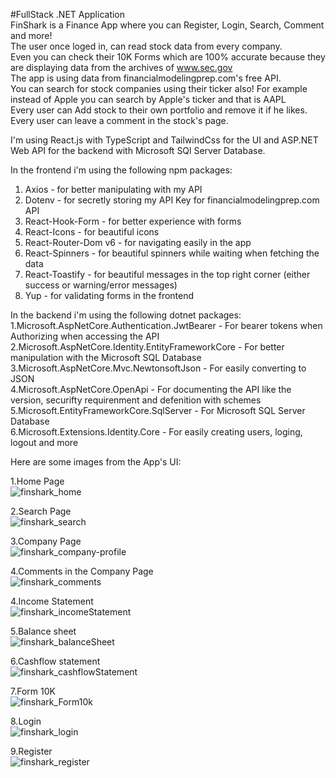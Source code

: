 #FullStack .NET Application  
FinShark is a Finance App where you can Register, Login, Search, Comment and more!  
The user once loged in, can read stock data from every company.  
Even you can check their 10K Forms which are 100% accurate because they are displaying data from the archives of www.sec.gov  
The app is using data from financialmodelingprep.com's free API.  
You can search for stock companies using their ticker also! For example instead of Apple you can search by Apple's ticker and that is AAPL  
Every user can Add stock to their own portfolio and remove it if he likes.  
Every user can leave a comment in the stock's page.  

I'm using React.js with TypeScript and TailwindCss for the UI and ASP.NET Web API for the backend with Microsoft SQl Server Database.  

In the frontend i'm using the following npm packages:  
1. Axios - for better manipulating with my API  
2. Dotenv - for secretly storing my API Key for financialmodelingprep.com API  
3. React-Hook-Form - for better experience with forms  
4. React-Icons - for beautiful icons  
5. React-Router-Dom v6 - for navigating easily in the app  
6. React-Spinners - for beautiful spinners while waiting when fetching the data   
7. React-Toastify - for beautiful messages in the top right corner (either success or warning/error messages)   
8. Yup - for validating forms in the frontend   

In the backend i'm using the following dotnet packages:  
1.Microsoft.AspNetCore.Authentication.JwtBearer - For bearer tokens when Authorizing when accessing the API  
2.Microsoft.AspNetCore.Identity.EntityFrameworkCore - For better manipulation with the Microsoft SQL Database  
3.Microsoft.AspNetCore.Mvc.NewtonsoftJson - For easily converting to JSON  
4.Microsoft.AspNetCore.OpenApi - For documenting the API like the version, securifty requirenment and defenition with schemes  
5.Microsoft.EntityFrameworkCore.SqlServer - For Microsoft SQL Server Database  
6.Microsoft.Extensions.Identity.Core - For easily creating users, loging, logout and more  

Here are some images from the App's UI:   

1.Home Page  
![finshark_home](https://github.com/aleksandromilenkov/FinanceProject/assets/64156983/4dba17f0-677f-45e2-a9ef-db4d8b83ad00)

2.Search Page  
![finshark_search](https://github.com/aleksandromilenkov/FinanceProject/assets/64156983/0f87ae67-c62e-4202-a91f-df66302b06ce)

3.Company Page  
![finshark_company-profile](https://github.com/aleksandromilenkov/FinanceProject/assets/64156983/259bc6ca-7061-4e32-863c-2abc7f4209bf)

4.Comments in the Company Page  
![finshark_comments](https://github.com/aleksandromilenkov/FinanceProject/assets/64156983/a728e977-60a9-424f-ac19-b6505df91b4f)

4.Income Statement  
![finshark_incomeStatement](https://github.com/aleksandromilenkov/FinanceProject/assets/64156983/05e0c29f-03e2-43d4-b71e-69ab4528c10f)

5.Balance sheet  
![finshark_balanceSheet](https://github.com/aleksandromilenkov/FinanceProject/assets/64156983/47741d97-c623-4238-bf43-9b3a67e74683)

6.Cashflow statement  
![finshark_cashflowStatement](https://github.com/aleksandromilenkov/FinanceProject/assets/64156983/12db87d5-8c5d-48d0-944a-265e7ebfa9f6)

7.Form 10K  
![finshark_Form10k](https://github.com/aleksandromilenkov/FinanceProject/assets/64156983/108e722d-390a-4e74-aa16-6dce245990be)

8.Login   
![finshark_login](https://github.com/aleksandromilenkov/FinanceProject/assets/64156983/a40c3a1a-4481-4f88-94d6-728e30ba4392)

9.Register   
![finshark_register](https://github.com/aleksandromilenkov/FinanceProject/assets/64156983/62280b8e-eac8-4dee-93e4-86801b91a727)
